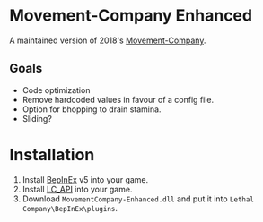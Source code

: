 # Movement-Company Enhanced
A maintained version of 2018's [Movement-Company](https://github.com/u-2018/Movement-Company).<br>

## Goals
- Code optimization
- Remove hardcoded values in favour of a config file.
- Option for bhopping to drain stamina.
- Sliding?

# Installation
1. Install [BepInEx](https://github.com/BepInEx/BepInEx/releases) v5 into your game.
2. Install [LC_API](https://thunderstore.io/c/lethal-company/p/2018/LC_API/) into your game.
3. Download `MovementCompany-Enhanced.dll` and put it into `Lethal Company\BepInEx\plugins`.
